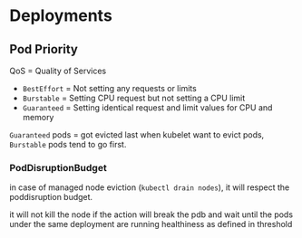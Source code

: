 # Deployments

## Pod Priority

QoS = Quality of Services

- `BestEffort` = Not setting any requests or limits
- `Burstable` = Setting CPU request but not setting a CPU limit
- `Guaranteed` = Setting identical request and limit values for CPU and memory

`Guaranteed` pods = got evicted last when kubelet want to evict pods, `Burstable` pods tend to go first.

### PodDisruptionBudget

in case of managed node eviction (`kubectl drain nodes`), it will respect the poddisruption budget.

it will not kill the node if the action will break the pdb and wait until the pods under the same deployment are running healthiness as defined in threshold